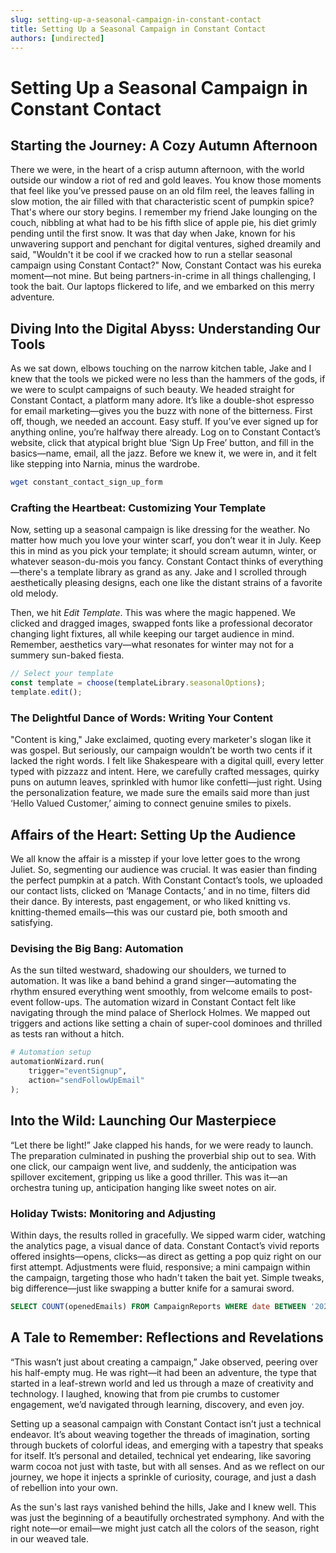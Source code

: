 ```yaml
---
slug: setting-up-a-seasonal-campaign-in-constant-contact
title: Setting Up a Seasonal Campaign in Constant Contact
authors: [undirected]
---
```



# Setting Up a Seasonal Campaign in Constant Contact

## Starting the Journey: A Cozy Autumn Afternoon

There we were, in the heart of a crisp autumn afternoon, with the world outside our window a riot of red and gold leaves. You know those moments that feel like you’ve pressed pause on an old film reel, the leaves falling in slow motion, the air filled with that characteristic scent of pumpkin spice? That's where our story begins. I remember my friend Jake lounging on the couch, nibbling at what had to be his fifth slice of apple pie, his diet grimly pending until the first snow. It was that day when Jake, known for his unwavering support and penchant for digital ventures, sighed dreamily and said, "Wouldn't it be cool if we cracked how to run a stellar seasonal campaign using Constant Contact?" Now, Constant Contact was his eureka moment—not mine. But being partners-in-crime in all things challenging, I took the bait. Our laptops flickered to life, and we embarked on this merry adventure.

## Diving Into the Digital Abyss: Understanding Our Tools

As we sat down, elbows touching on the narrow kitchen table, Jake and I knew that the tools we picked were no less than the hammers of the gods, if we were to sculpt campaigns of such beauty. We headed straight for Constant Contact, a platform many adore. It’s like a double-shot espresso for email marketing—gives you the buzz with none of the bitterness. First off, though, we needed an account. Easy stuff. If you’ve ever signed up for anything online, you’re halfway there already. Log on to Constant Contact’s website, click that atypical bright blue ‘Sign Up Free’ button, and fill in the basics—name, email, all the jazz. Before we knew it, we were in, and it felt like stepping into Narnia, minus the wardrobe.

```bash
wget constant_contact_sign_up_form
```

### Crafting the Heartbeat: Customizing Your Template

Now, setting up a seasonal campaign is like dressing for the weather. No matter how much you love your winter scarf, you don’t wear it in July. Keep this in mind as you pick your template; it should scream autumn, winter, or whatever season-du-mois you fancy. Constant Contact thinks of everything—there's a template library as grand as any. Jake and I scrolled through aesthetically pleasing designs, each one like the distant strains of a favorite old melody.

Then, we hit *Edit Template*. This was where the magic happened. We clicked and dragged images, swapped fonts like a professional decorator changing light fixtures, all while keeping our target audience in mind. Remember, aesthetics vary—what resonates for winter may not for a summery sun-baked fiesta.

```javascript
// Select your template
const template = choose(templateLibrary.seasonalOptions);
template.edit();
```

### The Delightful Dance of Words: Writing Your Content

"Content is king," Jake exclaimed, quoting every marketer's slogan like it was gospel. But seriously, our campaign wouldn’t be worth two cents if it lacked the right words. I felt like Shakespeare with a digital quill, every letter typed with pizzazz and intent. Here, we carefully crafted messages, quirky puns on autumn leaves, sprinkled with humor like confetti—just right. Using the personalization feature, we made sure the emails said more than just ‘Hello Valued Customer,’ aiming to connect genuine smiles to pixels.

## Affairs of the Heart: Setting Up the Audience

We all know the affair is a misstep if your love letter goes to the wrong Juliet. So, segmenting our audience was crucial. It was easier than finding the perfect pumpkin at a patch. With Constant Contact’s tools, we uploaded our contact lists, clicked on ‘Manage Contacts,’ and in no time, filters did their dance. By interests, past engagement, or who liked knitting vs. knitting-themed emails—this was our custard pie, both smooth and satisfying.

### Devising the Big Bang: Automation

As the sun tilted westward, shadowing our shoulders, we turned to automation. It was like a band behind a grand singer—automating the rhythm ensured everything went smoothly, from welcome emails to post-event follow-ups. The automation wizard in Constant Contact felt like navigating through the mind palace of Sherlock Holmes. We mapped out triggers and actions like setting a chain of super-cool dominoes and thrilled as tests ran without a hitch.

```python
# Automation setup
automationWizard.run(
    trigger="eventSignup",
    action="sendFollowUpEmail"
);
```

## Into the Wild: Launching Our Masterpiece

“Let there be light!” Jake clapped his hands, for we were ready to launch. The preparation culminated in pushing the proverbial ship out to sea. With one click, our campaign went live, and suddenly, the anticipation was spillover excitement, gripping us like a good thriller. This was it—an orchestra tuning up, anticipation hanging like sweet notes on air.

### Holiday Twists: Monitoring and Adjusting

Within days, the results rolled in gracefully. We sipped warm cider, watching the analytics page, a visual dance of data. Constant Contact’s vivid reports offered insights—opens, clicks—as direct as getting a pop quiz right on our first attempt. Adjustments were fluid, responsive; a mini campaign within the campaign, targeting those who hadn't taken the bait yet. Simple tweaks, big difference—just like swapping a butter knife for a samurai sword.

```sql
SELECT COUNT(openedEmails) FROM CampaignReports WHERE date BETWEEN '2023-10-01' AND '2023-10-31';
```

## A Tale to Remember: Reflections and Revelations

“This wasn’t just about creating a campaign,” Jake observed, peering over his half-empty mug. He was right—it had been an adventure, the type that started in a leaf-strewn world and led us through a maze of creativity and technology. I laughed, knowing that from pie crumbs to customer engagement, we’d navigated through learning, discovery, and even joy.

Setting up a seasonal campaign with Constant Contact isn’t just a technical endeavor. It’s about weaving together the threads of imagination, sorting through buckets of colorful ideas, and emerging with a tapestry that speaks for itself. It’s personal and detailed, technical yet endearing, like savoring warm cocoa not just with taste, but with all senses. And as we reflect on our journey, we hope it injects a sprinkle of curiosity, courage, and just a dash of rebellion into your own.

As the sun's last rays vanished behind the hills, Jake and I knew well. This was just the beginning of a beautifully orchestrated symphony. And with the right note—or email—we might just catch all the colors of the season, right in our weaved tale.